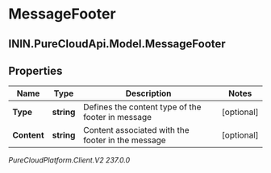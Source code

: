 # MessageFooter

## ININ.PureCloudApi.Model.MessageFooter

## Properties

|Name | Type | Description | Notes|
|------------ | ------------- | ------------- | -------------|
| **Type** | **string** | Defines the content type of the footer in message | [optional] |
| **Content** | **string** | Content associated with the footer in the message | [optional] |



_PureCloudPlatform.Client.V2 237.0.0_
